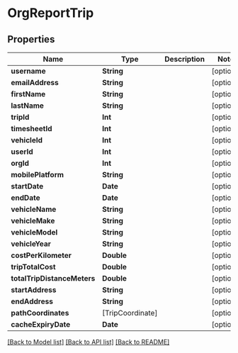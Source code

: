# OrgReportTrip

## Properties
Name | Type | Description | Notes
------------ | ------------- | ------------- | -------------
**username** | **String** |  | [optional] 
**emailAddress** | **String** |  | [optional] 
**firstName** | **String** |  | [optional] 
**lastName** | **String** |  | [optional] 
**tripId** | **Int** |  | [optional] 
**timesheetId** | **Int** |  | [optional] 
**vehicleId** | **Int** |  | [optional] 
**userId** | **Int** |  | [optional] 
**orgId** | **Int** |  | [optional] 
**mobilePlatform** | **String** |  | [optional] 
**startDate** | **Date** |  | [optional] 
**endDate** | **Date** |  | [optional] 
**vehicleName** | **String** |  | [optional] 
**vehicleMake** | **String** |  | [optional] 
**vehicleModel** | **String** |  | [optional] 
**vehicleYear** | **String** |  | [optional] 
**costPerKilometer** | **Double** |  | [optional] 
**tripTotalCost** | **Double** |  | [optional] 
**totalTripDistanceMeters** | **Double** |  | [optional] 
**startAddress** | **String** |  | [optional] 
**endAddress** | **String** |  | [optional] 
**pathCoordinates** | [TripCoordinate] |  | [optional] 
**cacheExpiryDate** | **Date** |  | [optional] 

[[Back to Model list]](../README.md#documentation-for-models) [[Back to API list]](../README.md#documentation-for-api-endpoints) [[Back to README]](../README.md)



